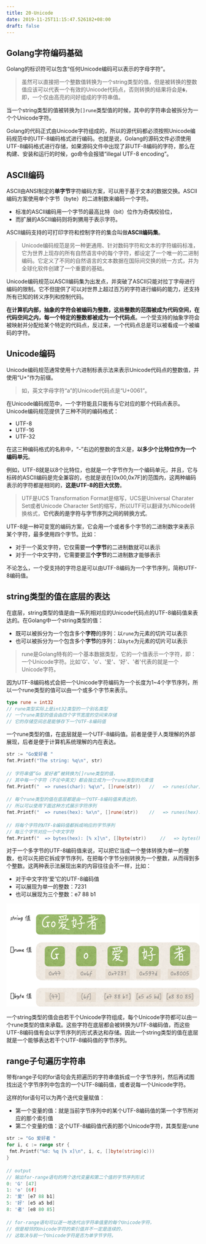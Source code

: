```yaml
---
title: 20-Unicode
date: 2019-11-25T11:15:47.526182+08:00
draft: false
---
```

## Golang字符编码基础

Golang的标识符可以包含“任何Unicode编码可以表示的字母字符”。

> 虽然可以直接把一个整数值转换为一个string类型的值，但是被转换的整数值应该可以代表一个有效的Unicode代码点，否则转换的结果将会是`�`，即，一个仅由高亮的问好组成的字符串值。

当一个string类型的值被转换为`[]rune`类型值的时候，其中的字符串会被拆分为一个个Unicode字符。

Golang的代码正式由Unicode字符组成的，所以的源代码都必须按照Unicode编码规范中的UTF-8编码格式进行编码。也就是说，Golang的源码文件必须使用UTF-8编码格式进行存储，如果源码文件中出现了非UTF-8编码的字符，那么在构建、安装和运行的时候，go命令会报错“illegal UTF-8 encoding”。

## ASCII编码

ASCII由ANSI制定的**单字节**字符编码方案，可以用于基于文本的数据交换。ASCII编码方案使用单个字节（byte）的二进制数来编码一个字符。

- 标准的ASCII编码用一个字节的最高比特（bit）位作为奇偶校验位，
- 而扩展的ASCII编码则将刺猬用于表示字符。

ASCII编码支持的可打印字符和控制字符的集合叫做**ASCII编码集**。

> Unicode编码规范是另一种更通用、针对数码字符和文本的字符编码标准，它为世界上现存的所有自然语言中的每个字符，都设定了一个唯一的二进制编码。它定义了不同的自然语言的文本数据在国际间交换的统一方式，并为全球化软件创建了一个重要的基础。

Unicode编码规范以ASCII编码集为出发点，并突破了ASCII只能对拉丁字母进行编码的限制。它不但提供了可以对世界上超过百万的字符进行编码的能力，还支持所有已知的转义序列和控制代码。

**在计算机内部，抽象的字符会被编码为整数，这些整数的范围被成为代码空间，在代码空间之内，每一个特定的整数都被成为一个代码点**。一个受支持的抽象字符会被映射并分配给某个特定的代码点，反过来，一个代码点总是可以被看成一个被编码的字符。

## Unicode编码

Unicode编码规范通常使用十六进制标表示法来表示Unicode代码点的整数值，并使用“U+”作为前缀。

> 如，英文字母字符“a”的Unicode代码点是“U+0061”。

在Unicode编码规范中，一个字符能且只能有与它对应的那个代码点表示。Unicode编码规范提供了三种不同的编码格式：

- UTF-8
- UTF-16
- UTF-32

在这三种编码格式的名称中，“-”右边的整数的含义是，**以多少个比特位作为一个编码单元**。

例如，UTF-8就是以8个比特位，也就是一个字节作为一个编码单元，并且，它与标砖的ASCII编码是完全兼容的，也就是说在[0x00,0x7F]的范围内，这两种编码表示的字符都是相同的，**这是UTF-8的巨大优势**。

> UTF是UCS Transformation Format是缩写，UCS是Universal Charater Set或者Unicode Character Set的缩写，所以UTF可以翻译为UNicode转换格式，**它代表的是字符与字节序列之间的转换方式**。

UTF-8是一种可变宽的编码方案，它会用一个或者多个字节的二进制数字来表示某个字符，最多使用四个字节。比如：

- 对于一个英文字符，它仅需要**一个字节**的二进制数就可以表示
- 对于一个中文字符，它需要要**三个字节**的二进制数才能够表示

不论怎么，一个受支持的字符总是可以由UTF-8编码为一个字节序列，简称UTF-8编码值。

## string类型的值在底层的表达

在底层，string类型的值是由一系列相对应的Unicode代码点的UTF-8编码值来表达的。在Golang中一个string类型的值：

- 既可以被拆分为一个包含多个**字符**的序列：以`rune`为元素的切片可以表示
- 也可以被拆分为一个包含多个**字节**的序列：以`byte`为元素的切片可以表示

> rune是Golang特有的一个基本数据类型，它的一个值表示一个字符，即：一个Unicode字符。比如'G'、'o'、'爱'、'好'、'者'代表的就是一个Unicode字符。

因为UTF-8编码格式会把一个Unicode字符编码为一个长度为1~4个字节序列，所以一个rune类型的值可以由一个或多个字节来表示。

```go
type rune = int32
// rune类型实际上是int32类型的一个别名类型
// 一个rune类型的值会由四个字节宽度的空间来存储
// 它的存储空间总是能够存下一个UTF-8编码值
```

一个rune类型的值，在底层就是一个UTF-8编码值。前者是便于人类理解的外部展现，后者是便于计算机系统理解的内在表达。

```go
str := "Go爱好者 "
fmt.Printf("The string: %q\n", str)

// 字符串值“Go 爱好者”被转换为[]rune类型的值，
// 其中每一个字符（不论中英文）都会独立成为一个rune类型的元素值
fmt.Printf("  => runes(char): %q\n", []rune(str))   //   => runes(char): ['G' 'o' '爱' '好' '者']

// 每个rune类型的值在底层都是由一个UTF-8编码值来表达的，
// 所以可以使用下面这种方式展示字符序列
fmt.Printf("  => runes(hex): %x\n", []rune(str))    //   => runes(hex): [47 6f 7231 597d 8005]

// 将每个字符的UTF-8编码值都拆成响应的字节序列
// 每三个字节对应一个中文字符
fmt.Printf("  => bytes(hex): [% x]\n", []byte(str))     //   => bytes(hex): [47 6f e7 88 b1 e5 a5 bd e8 80 85]
```

对于一个多字节的UTF-8编码值来说，可以把它当成一个整体转换为单一的整数，也可以先把它拆成字节序列，在把每个字节分别转换为一个整数，从而得到多个整数。这两种表示法展现出来的内容往往会不一样，比如：

- 对于中文字符‘爱’它的UTF-8编码值
- 可以展现为单一的整数：7231
- 也可以展现为三个整数：e7 88 b1

![images](/images/UTF-8.png)

一个string类型的值会由若干个Unicode字符组成，每个Unicode字符都可以由一个rune类型的值来承载。这些字符在底层都会被转换为UTF-8编码值，而这些UTF-8编码值有会以字节序列的形式表达和存储。因此一个string类型的值在底层就是一个能够表达若干个UTF-8编码值的字节序列。

## range子句遍历字符串

带有range子句的for语句会先把遍历的字符串值拆成一个字节序列，然后再试图找出这个字节序列中包含的一个UTF-8编码值，或者说每一个Unicode字符。

这样的for语句可以为两个迭代变量赋值：

- 第一个变量的值：就是当前字节序列中的某个UTF-8编码值的第一个字节所对应的那个索引值
- 第二个变量的值：这个UTF-8编码值代表的那个Unicode字符，其类型是rune

```go
str := "Go 爱好者 "
for i, c := range str {
 fmt.Printf("%d: %q [% x]\n", i, c, []byte(string(c)))
}

// output
// 输出for-range语句的两个迭代变量和第二个值的字节序列形式
0: 'G' [47]
1: 'o' [6f]
2: '爱' [e7 88 b1]
5: '好' [e5 a5 bd]
8: '者' [e8 80 85]

// for-range语句可以逐一地迭代出字符串值里的每个Unicode字符，
// 但是相邻的Unicode字符的索引值并不一定是连续的，
// 这取决与前一个Unicode字符是否为单字节字符。
```
